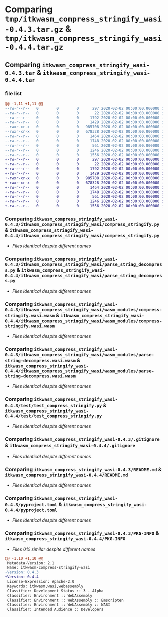 # Comparing `tmp/itkwasm_compress_stringify_wasi-0.4.3.tar.gz` & `tmp/itkwasm_compress_stringify_wasi-0.4.4.tar.gz`

## Comparing `itkwasm_compress_stringify_wasi-0.4.3.tar` & `itkwasm_compress_stringify_wasi-0.4.4.tar`

### file list

```diff
@@ -1,11 +1,11 @@
--rw-r--r--   0        0        0      297 2020-02-02 00:00:00.000000 itkwasm_compress_stringify_wasi-0.4.3/itkwasm_compress_stringify_wasi/__init__.py
--rw-r--r--   0        0        0       22 2020-02-02 00:00:00.000000 itkwasm_compress_stringify_wasi-0.4.3/itkwasm_compress_stringify_wasi/_version.py
--rw-r--r--   0        0        0     1792 2020-02-02 00:00:00.000000 itkwasm_compress_stringify_wasi-0.4.3/itkwasm_compress_stringify_wasi/compress_stringify.py
--rw-r--r--   0        0        0     1429 2020-02-02 00:00:00.000000 itkwasm_compress_stringify_wasi-0.4.3/itkwasm_compress_stringify_wasi/parse_string_decompress.py
--rwxr-xr-x   0        0        0   985708 2020-02-02 00:00:00.000000 itkwasm_compress_stringify_wasi-0.4.3/itkwasm_compress_stringify_wasi/wasm_modules/compress-stringify.wasi.wasm
--rwxr-xr-x   0        0        0   678328 2020-02-02 00:00:00.000000 itkwasm_compress_stringify_wasi-0.4.3/itkwasm_compress_stringify_wasi/wasm_modules/parse-string-decompress.wasi.wasm
--rw-r--r--   0        0        0     1464 2020-02-02 00:00:00.000000 itkwasm_compress_stringify_wasi-0.4.3/test/test_compress_stringify.py
--rw-r--r--   0        0        0     1748 2020-02-02 00:00:00.000000 itkwasm_compress_stringify_wasi-0.4.3/.gitignore
--rw-r--r--   0        0        0      561 2020-02-02 00:00:00.000000 itkwasm_compress_stringify_wasi-0.4.3/README.md
--rw-r--r--   0        0        0     1246 2020-02-02 00:00:00.000000 itkwasm_compress_stringify_wasi-0.4.3/pyproject.toml
--rw-r--r--   0        0        0     1556 2020-02-02 00:00:00.000000 itkwasm_compress_stringify_wasi-0.4.3/PKG-INFO
+-rw-r--r--   0        0        0      297 2020-02-02 00:00:00.000000 itkwasm_compress_stringify_wasi-0.4.4/itkwasm_compress_stringify_wasi/__init__.py
+-rw-r--r--   0        0        0       22 2020-02-02 00:00:00.000000 itkwasm_compress_stringify_wasi-0.4.4/itkwasm_compress_stringify_wasi/_version.py
+-rw-r--r--   0        0        0     1792 2020-02-02 00:00:00.000000 itkwasm_compress_stringify_wasi-0.4.4/itkwasm_compress_stringify_wasi/compress_stringify.py
+-rw-r--r--   0        0        0     1429 2020-02-02 00:00:00.000000 itkwasm_compress_stringify_wasi-0.4.4/itkwasm_compress_stringify_wasi/parse_string_decompress.py
+-rwxr-xr-x   0        0        0   985708 2020-02-02 00:00:00.000000 itkwasm_compress_stringify_wasi-0.4.4/itkwasm_compress_stringify_wasi/wasm_modules/compress-stringify.wasi.wasm
+-rwxr-xr-x   0        0        0   678328 2020-02-02 00:00:00.000000 itkwasm_compress_stringify_wasi-0.4.4/itkwasm_compress_stringify_wasi/wasm_modules/parse-string-decompress.wasi.wasm
+-rw-r--r--   0        0        0     1464 2020-02-02 00:00:00.000000 itkwasm_compress_stringify_wasi-0.4.4/test/test_compress_stringify.py
+-rw-r--r--   0        0        0     1748 2020-02-02 00:00:00.000000 itkwasm_compress_stringify_wasi-0.4.4/.gitignore
+-rw-r--r--   0        0        0      561 2020-02-02 00:00:00.000000 itkwasm_compress_stringify_wasi-0.4.4/README.md
+-rw-r--r--   0        0        0     1246 2020-02-02 00:00:00.000000 itkwasm_compress_stringify_wasi-0.4.4/pyproject.toml
+-rw-r--r--   0        0        0     1556 2020-02-02 00:00:00.000000 itkwasm_compress_stringify_wasi-0.4.4/PKG-INFO
```

### Comparing `itkwasm_compress_stringify_wasi-0.4.3/itkwasm_compress_stringify_wasi/compress_stringify.py` & `itkwasm_compress_stringify_wasi-0.4.4/itkwasm_compress_stringify_wasi/compress_stringify.py`

 * *Files identical despite different names*

### Comparing `itkwasm_compress_stringify_wasi-0.4.3/itkwasm_compress_stringify_wasi/parse_string_decompress.py` & `itkwasm_compress_stringify_wasi-0.4.4/itkwasm_compress_stringify_wasi/parse_string_decompress.py`

 * *Files identical despite different names*

### Comparing `itkwasm_compress_stringify_wasi-0.4.3/itkwasm_compress_stringify_wasi/wasm_modules/compress-stringify.wasi.wasm` & `itkwasm_compress_stringify_wasi-0.4.4/itkwasm_compress_stringify_wasi/wasm_modules/compress-stringify.wasi.wasm`

 * *Files identical despite different names*

### Comparing `itkwasm_compress_stringify_wasi-0.4.3/itkwasm_compress_stringify_wasi/wasm_modules/parse-string-decompress.wasi.wasm` & `itkwasm_compress_stringify_wasi-0.4.4/itkwasm_compress_stringify_wasi/wasm_modules/parse-string-decompress.wasi.wasm`

 * *Files identical despite different names*

### Comparing `itkwasm_compress_stringify_wasi-0.4.3/test/test_compress_stringify.py` & `itkwasm_compress_stringify_wasi-0.4.4/test/test_compress_stringify.py`

 * *Files identical despite different names*

### Comparing `itkwasm_compress_stringify_wasi-0.4.3/.gitignore` & `itkwasm_compress_stringify_wasi-0.4.4/.gitignore`

 * *Files identical despite different names*

### Comparing `itkwasm_compress_stringify_wasi-0.4.3/README.md` & `itkwasm_compress_stringify_wasi-0.4.4/README.md`

 * *Files identical despite different names*

### Comparing `itkwasm_compress_stringify_wasi-0.4.3/pyproject.toml` & `itkwasm_compress_stringify_wasi-0.4.4/pyproject.toml`

 * *Files identical despite different names*

### Comparing `itkwasm_compress_stringify_wasi-0.4.3/PKG-INFO` & `itkwasm_compress_stringify_wasi-0.4.4/PKG-INFO`

 * *Files 0% similar despite different names*

```diff
@@ -1,10 +1,10 @@
 Metadata-Version: 2.1
 Name: itkwasm-compress-stringify-wasi
-Version: 0.4.3
+Version: 0.4.4
 License-Expression: Apache-2.0
 Keywords: itkwasm,wasi,webassembly
 Classifier: Development Status :: 3 - Alpha
 Classifier: Environment :: WebAssembly
 Classifier: Environment :: WebAssembly :: Emscripten
 Classifier: Environment :: WebAssembly :: WASI
 Classifier: Intended Audience :: Developers
```

